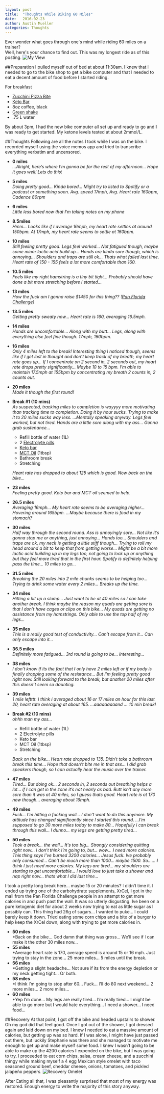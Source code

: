 ```yaml
---
layout: post
title:  "Thoughts While Biking 60 Miles"
date:   2016-02-23
author: Austin Mueller
categories: Thoughts
---
```

Ever wonder what goes through one's mind while riding 60 miles on a trainer?<br>
Well, here's your chance to find out.  This was my longest ride as of this posting.
![My View](/images/OnTheBike1.jpg)

##Preparation
I pulled myself out of bed at about 11:30am.  I knew that I needed to go to the bike shop to get a bike computer and that I needed to eat a decent amount of food before I started riding.

For breakfast

- [Zucchini Pizza Bite](http://www.sugarfreemom.com/recipes/mini-zucchini-pizza-bites/)
- [Keto Bar](http://www.ketobars.com/collections/frontpage/products/keto-bars-10-pack)
- 8oz coffee, black
- [Green shake](https://www.instagram.com/p/BB2vtFPihjJ/?taken-by=austinrmueller)
- .75 L water

By about 3pm, I had the new bike computer all set up and ready to go and I was ready to get started.  My ketone levels tested at about 2mmol/L.

##Thoughts
Following are all the notes I took while I was on the bike.  I recorded myself using the voice memos app and tried to transcribe everything verbatim and uncensored.

- **0 miles**<br>
     *...Alright, here’s where I’m gonna be for the rest of my afternoon...  Hope it goes well!  Lets do this!*
- **5 miles**<br>
     *Doing pretty good...  Kinda bored...  Might try to listed to Spotify or a podcast or something soon.
     Avg. speed 17mph, Avg. Heart rate 160bpm, Cadence 80rpm*
- **6 miles**<br>
     *Little less bored now that I’m taking notes on my phone*
- **8.5miles**<br>
     *Hmm...  Looks like if I average 16mph, my heart rate settles at around 150bpm.  At 17mph, my heart rate seems to settle at 160bpm.*
- **10 miles**<br>
     *Still feeling pretty good.  Legs feel worked...  Not fatigued though, maybe some minor lactic acid build up...  Hands are kinda sore though, which is annoying...  Shoulders and traps are still ok...  Thats what failed last time.  Heart rate of 150 - 155 feels a lot more comfortable than 160.*
- **10.5 miles**<br>
     *Feels like my right hamstring is a tiny bit tight...  Probably should have done a bit more stretching before I started...*
- **13 miles**<br>
     *How the fuck am I gonna raise $1450 for this thing?? ([Pan Florida Challenge](http://panfloridachallenge.racepartner.com/Fundraising/armueller))*
- **13.5 miles**<br>
     *Getting pretty sweaty now...
     Heart rate is 160, averaging 16.5mph.*
- **14 miles**<br>
     *Hands are uncomfortable...  Along with my butt...  Legs, along with everything else feel fine though.
     17mph, 160bpm.*
- **16 miles**<br>
     *Only 4 miles left to the break!  Interesting thing I noticed though, seems like if I get lost in thought and don’t keep track of my breath, my heart rate goes up...  If I concentrate on 2 second in, 2 seconds out, my heart rate drops pretty significantly...  Maybe 10 to 15 bpm.  I'm able to maintain 17.5mph at 155bpm by concentrating my breath 2 counts in, 2 counts out.*
- **20 miles**<br>
     *Made it though the first round!*
- **Break #1 (10 mins)**<br>
     *As suspected, tracking miles to completion is wayyyy more motivating than tracking time to completion.  Doing it by hour sucks.  Trying to make it to 20 miles sucks way less.  ...Mentally speaking anyway.
     Legs feel worked, but not tired.  Hands are a little sore along with my ass...  Gonna grab sustenance...*
     - Refill bottle of water (1L)
     - 2 [Electrolyte pills](http://www.hammernutrition.com/products/endurolytes.elt.html)
     - [Keto bar](http://www.ketobars.com/collections/frontpage/products/keto-bars-10-pack)
     - [MCT Oil](http://www.amazon.com/NOW-Foods-100%25-32-Fluid-Ounces/dp/B0019LRY8A/ref=sr_1_1) (1tbsp)
     - Bathroom break
     - Stretching

     *Heart rate has dropped to about 125 which is good.  Now back on the bike...*
- **23 miles**<br>
     *Feeling pretty good.  Keto bar and MCT oil seemed to help.*
- **26.5 miles**<br>
     *Averaging 16mph...  My heart rate seems to be averaging higher...  Hovering around 165bpm.  ...Maybe because there is food in my stomach?*
- **30 miles**<br>
     *Half way through the second round.  Ass is annoyingly sore...  Not like it’s gonna stop me or anything, just annoying...  Hands too...  Shoulders and traps are ok, my neck is getting a little stiff though...  Trying to roll my head around a bit to keep that from getting worse...  Might be a bit more lactic acid building up in my legs too, not going to lock up or anything but they feel more tired that in the first hour.  Spotify is definitely helping pass the time...  10 miles to go...*
- **31.5 miles**<br>
     *Breaking the 20 miles into 2 mile chunks seems to be helping too...  Trying to drink some water every 2 miles...  Breaks up the time.*
- **34 miles**<br>
     *Hitting a bit up a slump...  Just want to be at 40 miles so I can take another break.  I think maybe the reason my quads are getting sore is that I don’t have cages or clips on this bike...  My quads are getting no assistance from my hamstrings.  Only able to use the top half of my legs...*
- **35 miles**<br>
     *This is a really good test of conductivity...  Can’t escape from it...  Can only escape into it...*
- **36.5 miles**<br>
     *Definitely more fatigued...  3rd round is going to be...  Interesting...*
- **38 miles**<br>
     *I don’t know if its the fact that I only have 2 miles left or if my body is finally dropping some of the resistance...  But I’m feeling pretty good right now.  Still looking forward to the break, but another 20 miles after this doesn’t seem so daunting.*
- **39 miles**<br>
     *1 mile leftttt.  I think I averaged about 16 or 17 miles an hour for this last 20, heart rate averaging at about 165.
     ...aaaaaaaaand ... 10 min break!*
- **Break #2 (10 mins)**<br>
     *ohhh man my ass...*

     - Refill bottle of water (1L)
     - 2 Electrolyte pills
     - Keto bar
     - MCT Oil (1tbsp)
     - Stretching

     *Back on the bike...  Heart rate dropped to 135.  Didn’t take a bathroom break this time...  Hope that doesn’t bite me in that ass...  I did grab speakers though, so I can actually hear the music over the trainer.*

- **47 miles**<br>
     *Tired...  But doing ok...  2 seconds in, 2 seconds out breathing helps a lot... if I can get in the zone it’s not nearly as bad.  Butt isn’t any more sore than it was at 40 miles, so I guess thats good.  Heart rate is at 170 now though... averaging about 16mph.*
- **49 miles**<br>
     *Fuck...  I'm hitting a fucking wall...  I don’t want to do this anymore.  My attitude has changed significantly since I started this round.  ...I’m supposed to go 30 more miles today to make 80...  Hopefully I can break through this wall... I dunno... my legs are getting pretty tired...*
- **50 miles**<br>
     *Took a break... the wall...  It's too big...  Strongly considering quitting right now...  I don’t think I’m going to, but... wow...  I need more calories.  This thing says I’ve burned 3200 calories... Jesus fuck.  Ive probably only consumed...  Can’t be much more than 1000... maybe 1500.   So...... I think I just need more calories.
     My legs are tired... my shoulders are starting to get uncomfortable...  I would love to just take a shower and nap right now... thats what I did last time...*

I took a pretty long break here... maybe 15 or 20 minutes?  I didn’t time it.
I ended up trying one of the carbohydrate supplements, [XrCel](https://secure.xrcel.com/index.php?route=common/home), I got in the mail from the Pan Florida Challenge people in an attempt to get more calories in and push past the wall.  It was so utterly disgusting.  Ive been on a pure ketogenic diet for about 2 weeks now trying to eat as little sugar as I possibly can.  This thing had 26g of sugars... I wanted to puke... I could barely keep it down.  Tried eating some corn chips and a bite of a burger to help keep the XrCel down, along with trying to get more calories in.

- **50 miles**<br>
     *Back on the bike...  God damn that thing was gross...  We’ll see if I can make it the other 30 miles now...
- **55 miles**<br>
     *Average heart rate is 170, average speed is around 15 or 16 mph.  Just trying to stay in the zone...  25 more miles...  5 miles until the break.
- **56 miles**<br>
     *Getting a slight headache...  Not sure if its from the energy depletion or my neck getting tight...  Or both.
- **58 miles**<br>
     *I think I’m going to stop after 60...  Fuck...  I'll do 80 next weekend...  2 more miles... 2 more miles...
- **60 miles**<br>
     *Yep I’m done...  My legs are really tired...  I’m really tired...  I might be able to go more but I would hate everything...
     I need a shower...  I need food...

##Recovery
At that point, I got off the bike and headed upstairs to shower.  Oh my god did that feel good.  Once I got out of the shower, I got dressed again and laid down on my bed.  I knew I needed to eat a massive amount of calories, but getting up was so hard.  If I was alone, I might have just passed out there, but luckily Stephanie was there and she managed to motivate me enough to get up and make myself some food.  I knew I wasn’t going to be able to make up the 4200 calories I expended on the bike, but I was going to try.  I proceeded to eat corn chips, salsa, cream cheese, and a zucchini thingy while making myself a 4 egg Mexican style omelet with taco seasoned ground beef, cheddar cheese, onions, tomatoes, and pickled jalapeño peppers.
![Recovery Omelet](/images/RecoveryOmelet.jpg)

After Eating all that, I was pleasantly surprised that most of my energy was restored.  Enough energy to write the majority of this story anyway.